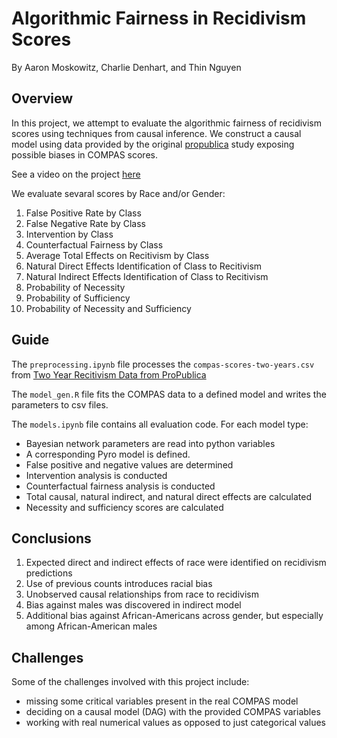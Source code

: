# Algorithmic Fairness in Recidivism Scores

By Aaron Moskowitz, Charlie Denhart, and Thin Nguyen

## Overview
In this project, we attempt to evaluate the algorithmic fairness of recidivism scores using techniques from causal inference. We construct a causal model using data provided by the original [propublica](https://www.propublica.org/article/machine-bias-risk-assessments-in-criminal-sentencing) study exposing possible biases in COMPAS scores.

See a video on the project [here](https://youtu.be/vzHX7AS1Eck)

We evaluate sevaral scores by Race and/or Gender:
1) False Positive Rate by Class
2) False Negative Rate by Class
3) Intervention by Class
4) Counterfactual Fairness by Class
5) Average Total Effects on Recitivism by Class
6) Natural Direct Effects Identification of Class to Recitivism
7) Natural Indirect Effects Identification of Class to Recitivism
8) Probability of Necessity
9) Probability of Sufficiency
10) Probability of Necessity and Sufficiency

## Guide
The `preprocessing.ipynb` file processes the `compas-scores-two-years.csv` from [Two Year Recitivism Data from ProPublica](https://github.com/propublica/compas-analysis/blob/master/compas-scores-two-years.csv)

The `model_gen.R` file fits the COMPAS data to a defined model and writes the parameters to csv files.

The `models.ipynb` file contains all evaluation code. For each model type:
- Bayesian network parameters are read into python variables
- A corresponding Pyro model is defined.
- False positive and negative values are determined
- Intervention analysis is conducted
- Counterfactual fairness analysis is conducted
- Total causal, natural indirect, and natural direct effects are calculated
- Necessity and sufficiency scores are calculated

## Conclusions
1. Expected direct and indirect effects of race were identified on recidivism predictions
2. Use of previous counts introduces racial bias
3. Unobserved causal relationships from race to recidivism
4. Bias against males was discovered in indirect model
5. Additional bias against African-Americans across gender, but especially among African-American males

## Challenges
Some of the challenges involved with this project include:
- missing some critical variables present in the real COMPAS model
- deciding on a causal model (DAG) with the provided COMPAS variables
- working with real numerical values as opposed to just categorical values
